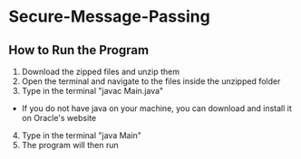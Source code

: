 # Secure-Message-Passing

## How to Run the Program

1. Download the zipped files and unzip them
2. Open the terminal and navigate to the files inside the unzipped folder
3. Type in the terminal "javac Main.java"
  * If you do not have java on your machine, you can download and install it on Oracle's website
4. Type in the terminal "java Main"
5. The program will then run
